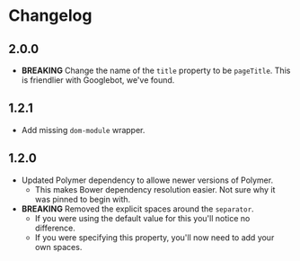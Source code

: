 # Changelog

## 2.0.0
- **BREAKING** Change the name of the `title` property to be `pageTitle`. This is friendlier with Googlebot, we've found.

## 1.2.1
- Add missing `dom-module` wrapper.

## 1.2.0
- Updated Polymer dependency to allowe newer versions of Polymer.
  - This makes Bower dependency resolution easier. Not sure why it was pinned to begin with.
- **BREAKING** Removed the explicit spaces around the `separator`.
  - If you were using the default value for this you'll notice no difference.
  - If you were specifying this property, you'll now need to add your own spaces.